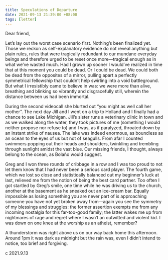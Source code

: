 ```yaml
---
title: Speculations of Departure
date: 2021-09-13 21:39:00 +08:00
tags: [letter]
---
```



Dear friend,


Let’s lay out the worst case scenario first. Nothing’s been finalized yet. Those we reckon as self-explanatory evidence do not reveal anything but plain rules, rules that were tragically redundant to our mundane everyday beings and therefore urged to be reset once more—tragical enough as in what we’ve wasted much. Had I grown up sooner I would’ve realized in time that at this moment you could be dead. Or I could be dead. We could both be dead from the opposites of a mirror, pulling apart a perfectly symmetrical fellowship that couldn’t help swirling into a void battleground. But what I irresistibly came to believe in was: we were more than alive, breathing and blinking so vibrantly and disgracefully still, wherein the distance between us had been immortal.

During the second videocall she blurted out “you might as well call her mother”. The next day Jill and I went on a trip to Holland and I finally had a chance to see Lake Michigan. Jill’s sister runs a veterinary clinic in town and as we walked along the water, they took pictures of me (something I would neither propose nor refuse to) and I was, as if paralyzed, throated down by an instant strike of nausea. The lake was indeed enormous, as boundless as an ocean to the eyes of us but not of seagulls. From afar I counted swimmers popping out their heads and shoulders, twinkling and trembling through sunlight amidst the vast blue. Our missing friends, I thought, always belong to the ocean, as Bolaño would suggest.

Greg and I won three rounds of cribbage in a row and I was too proud to not let them know that I had never been a serious card player. The fourth game, which we lost so close and statistically balanced out my beginner’s luck at last, relieved me from the notion of being the best card partner. Too often I got startled by Greg’s smile, one time while he was driving us to the church, another at the basement as he sneaked out an ice-cream bar. Equally impossible as losing something you are never part of is approaching someone you have not yet broken away from—again you see the symmetry of my blessings and struggles: the former assertion exempts me from any incoming nostalgia for this far-too-good family; the latter wakes me up from nightmares of rage and regret where I wasn’t an outwitted and violent kid. I was down on one knee at the worship as an atheist, remember?

A thunderstorm was right above us on our way back home this afternoon. Around 1pm it was dark as midnight but the rain was, even I didn’t intend to notice, too brief and forgiving.


c
2021.9.13
